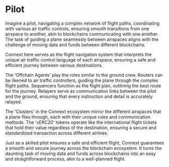 # Pilot

Imagine a pilot, navigating a complex network of flight paths, coordinating with various air traffic controls, ensuring smooth transitions from one airspace to another, akin to blockchains communicating with one another. The task of guiding a plane seamlessly between airspaces aligns with the challenge of moving data and funds between different blockchains.

Connext here serves as the flight navigation system that interprets the unique air traffic control language of each airspace, ensuring a safe and efficient journey between various destinations.

The 'Offchain Agents' play the roles similar to the ground crew. Routers can be likened to air traffic controllers, guiding the plane through the complex flight paths. Sequencers function as the flight plan, outlining the best route for the journey. Relayers serve as communication links between the pilot and the ground, ensuring that every instruction and detail is accurately relayed.

The 'Clusters' in the Connext ecosystem mirror the different airspaces that a plane flies through, each with their unique rules and communication methods. The 'xERC20' tokens operate like the international flight tickets that hold their value regardless of the destination, ensuring a secure and standardized transaction across different airlines.

Just as a skilled pilot ensures a safe and efficient flight, Connext guarantees a smooth and secure journey across the blockchain ecosystem. It turns the daunting task of moving data and funds across blockchains into an easy and straightforward process, akin to a well-planned flight.
